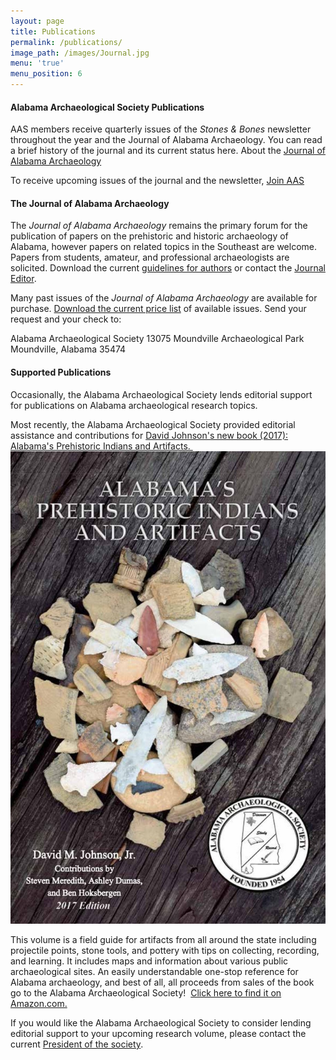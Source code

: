 ```yaml
---
layout: page
title: Publications
permalink: /publications/
image_path: /images/Journal.jpg
menu: 'true'
menu_position: 6
---
```



#### Alabama Archaeological Society Publications

AAS members receive quarterly issues of the *Stones & Bones* newsletter throughout the year and the Journal of Alabama Archaeology. You can read a brief history of the journal and its current status here. About the [Journal of Alabama Archaeology](/journal/)

To receive upcoming issues of the journal and the newsletter, [Join AAS](/support/)

#### The Journal of Alabama Archaeology

The *Journal of Alabama Archaeology* remains the primary forum for the publication of papers on the prehistoric and historic archaeology of Alabama, however papers on related topics in the Southeast are welcome. Papers from students, amateur, and professional archaeologists are solicited. Download the current [guidelines for authors](/files/authorsinfo.pdf) or contact the [Journal Editor](javascript:void(location.href='mailto:'+String.fromCharCode(114,101,112,101,114,114,121,64,99,111,111,115,97,104,115,46,110,101,116)+'?subject=Question%20about%20the%20AAS%20Journal')).

Many past issues of the *Journal of Alabama Archaeology* are available for purchase. [Download the current price list](/files/JournalIssues.pdf) of available issues. Send your request and your check to:

Alabama Archaeological Society 13075 Moundville Archaeological Park Moundville, Alabama 35474

#### **Supported Publications**

Occasionally, the Alabama Archaeological Society lends editorial support for publications on Alabama archaeological research topics.&nbsp;

Most recently, the Alabama Archaeological Society provided editorial assistance and contributions for [David Johnson's new book (2017): Alabama's Prehistoric Indians and Artifacts.&nbsp;](https://www.amazon.com/Alabamas-Prehistoric-Indians-Artifacts-Johnson/dp/099687836X/ref=sr_1_1?s=books&amp;ie=UTF8&amp;qid=1485826114&amp;sr=1-1&amp;keywords=alabama+artifacts)![](/uploads/versions/bookcover---x----907-1360x---.jpg)

This volume is a field guide for artifacts from all around the state including projectile points, stone tools, and pottery with tips on collecting, recording, and learning. It includes maps and information about various public archaeological sites. An easily understandable one-stop reference for Alabama archaeology, and best of all, all proceeds from sales of the book go to the Alabama Archaeological Society!&nbsp; [Click here to find it on Amazon.com.](https://www.amazon.com/Alabamas-Prehistoric-Indians-Artifacts-Johnson/dp/099687836X/ref=sr_1_1?s=books&amp;ie=UTF8&amp;qid=1485826114&amp;sr=1-1&amp;keywords=alabama+artifacts)

If you would like the Alabama Archaeological Society to consider lending editorial support to your upcoming research volume, please contact the current [President of the society](/contact/).